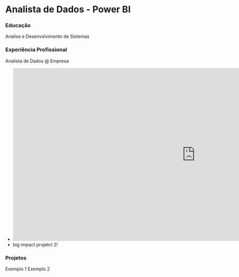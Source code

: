 # Analista de Dados - Power BI

### Educação
Analise e Desenvolvimento de Sistemas

### Experiência Profissional
Analista de Dados @ Empresa 
- <iframe title="Portifolio - Atendimentos #1" width="1140" height="541.25" src="https://app.powerbi.com/reportEmbed?reportId=9c6ff2ff-c5d9-484e-8e6a-20decf2265be&autoAuth=true&ctid=80dcce89-3e44-49b9-945c-b3c25acf1d54" frameborder="0" allowFullScreen="true"></iframe>
- big impact projetct 2!

### Projetos
Exemplo 1
Exemplo 2
